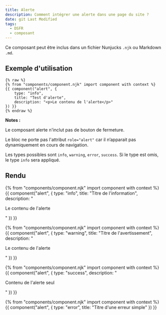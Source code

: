 ```yaml
---
title: Alerte
description: Comment intégrer une alerte dans une page du site ?
date: git Last Modified
tags:
  - DSFR
  - composant
---
```


Ce composant peut être inclus dans un fichier Nunjucks `.njk` ou Markdown `.md`.

## Exemple d'utilisation

```njk
{% raw %}
{% from "components/component.njk" import component with context %}
{{ component("alert", {
    type: "info",
    title: "Test d'alerte",
    description: "<p>Le contenu de l'alerte</p>"
}) }}
{% endraw %}
```

**Notes :**

Le composant alerte n'inclut pas de bouton de fermeture.

Le bloc ne porte pas l'attribut `role="alert"` car il n’apparait pas dynamiquement en cours de navigation.

Les types possibles sont `info`, `warning`, `error`, `success`. Si le type est omis, le type `info` sera appliqué.

## Rendu

{% from "components/component.njk" import component with context %}
{{ component("alert", {
    type: "info",
    title: "Titre de l'information",
    description: "<p>Le contenu de l'alerte</p>"
}) }}

{% from "components/component.njk" import component with context %}
{{ component("alert", {
    type: "warning",
    title: "Titre de l'avertissement",
    description: "<p>Le contenu de l'alerte</p>"
}) }}

{% from "components/component.njk" import component with context %}
{{ component("alert", {
    type: "success",
    description: "<p>Contenu de l'alerte seul</p>"
}) }}

{% from "components/component.njk" import component with context %}
{{ component("alert", {
    type: "error",
    title: "Titre d'une erreur simple"
}) }}
